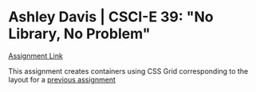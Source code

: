 
# Ashley Davis | CSCI-E 39: "No Library, No Problem"

[Assignment Link](https://canvas.harvard.edu/courses/35225/assignments/201081?module_item_id=365819)

This assignment creates containers using CSS Grid corresponding to the layout for a [previous assignment](https://codepen.io/andmade/full/yvENRv/)
